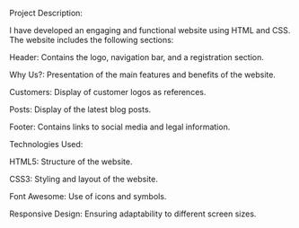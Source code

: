 Project Description:

I have developed an engaging and functional website using HTML and CSS. The website includes the following sections:

Header: Contains the logo, navigation bar, and a registration section.

Why Us?: Presentation of the main features and benefits of the website.

Customers: Display of customer logos as references.

Posts: Display of the latest blog posts.

Footer: Contains links to social media and legal information.

Technologies Used:

HTML5: Structure of the website.

CSS3: Styling and layout of the website.

Font Awesome: Use of icons and symbols.

Responsive Design: Ensuring adaptability to different screen sizes.
